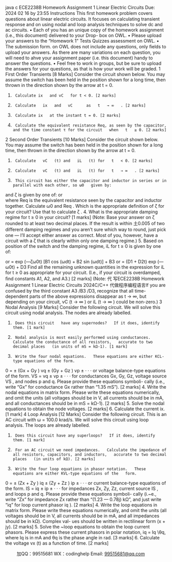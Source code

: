 java c
ECE2238B Homework Assignment 1 
Linear Electric Circuits 
Due:   2024 02   16 by   23:55
Instructions 
This ﬁrst homework problem covers questions about linear electric circuits.   It   focuses on calculating transient   response and on using nodal and loop analysis techniques to solve dc and ac circuits.
•      Each of you has an unique copy of the homework assignment   (i.e., this document) delivered to your Drop- box on   OWL.
•      Please upload your answers to the “Homework 1” Tests  Quizzes assessment on OWL.
•      The submission form. on OWL does not include any questions, only ﬁelds to upload your answers.   As there   are many variations on each question, you will need to ahve your assignment paper   (i.e.   this document) handy to answer the questions.
•      Feel free to work in groups, but be sure to upload the answers for your questions, as that is how your work   will be graded.
1 First Order Transients [8 Marks] 
Consider the circuit shown below. You may assume the switch has been held in the position shown for a long   time, then thrown in the direction shown by the arrow at t = 0.

1.      Calculate ix   and vC   for t < 0. [2 marks] 
2.      Calculate   ix   and   vC      as   t   → ∞   . [2 marks] 
3.      Calculate ix   at the instant t = 0. [2 marks] 
4.      Calculate the equivalent resistance Req, as seen by the capacitor, and the time constant τ for the circuit   when   t   ≥ 0. [2 marks] 
2 Second Order Transients [10 Marks] 
Consider the circuit shown below. You may assume the switch has been held in the position shown for a long   time, then thrown in the direction shown by the arrow at t = 0. 

1.      Calculate   vC   (t) and   iL   (t) for   t   < 0. [2 marks] 
2.      Calculate   vC   (t) and   iL   (t) for   t   → ∞   . [2 marks] 
3.      This circuit has either the capacitor and inductor in series or in parallel with each other, so ω0   given by:

and ζ is given by one of:
or  
where Req   is the equivalent resistance seen by the capacitor and inductor together.   Calculate ω0   and Req   .   Which is the appropriate deﬁnition of ζ for your circuit?   Use that to calculate ζ   .
4.      What is the appropriate damping regime for t ≥ 0 in your circuit? [1 marks] 
(Note:   Base your answer on ζ rounded to at least two decimal places.   If the result is within 土0.005 of two
diﬀerent damping regimes and you aren’t sure which way to round,   just pick one — I’ll accept either
answer as correct.   Most of you, however, have a circuit with a ζ that is clearly within only one damping   regime.)
5.      Based on position of the switch and the damping regime, iL   for t ≥ 0 is given by one of:

or                                                   = exp   (—ζω0t) [B1   cos   (ωdt) + B2   sin   (ωdt)] + B3
or                                                      =   (D1   + D2t)   exp   (—ω0t) + D3
Find all the remaining unknown quantities in the expression for iL   for t ≥ 0 as appropriate for your circuit.   (I.e., if your circuit is overdamped, ﬁnd constants A1, A2, and A3.) [2 marks] (Note:   代 写ECE2238B Homework Assignment 1 Linear Electric Circuits 2024C/C++
代做程序编程语言If you are confused   by the third constant A3   /B3   /D3, recognize that all time-dependent parts of the   above expressions disappear as t   →   ∞,   but depending on your circuit, vC (t   →   ∞   ) or iL   (t   →   ∞   ) could be      non-zero.)
3 Nodal Analysis [9 Marks] 
Consider the following circuit. We will solve this circuit using nodal analysis.   The nodes are already labelled.

1.      Does this circuit   have any supernodes?   If it does, identify them. [1 mark] 
2.      Nodal analysis is most easily performed using conductances.   Calculate the conductance of all resistors,   accurate to two decimal places   (in units of mS = kΩ-1). [1 mark] 
3.      Write the four nodal equations.   These equations are either KCL-type equations of the form.
0 = ± (Gx    + Gy   )   vq ± (Gy    + Gz   )   vp ± · · · 
or voltage balance-type equations of the form.
VS      =   vq ± vp ± · · · 
for conductances Gx, Gy, Gz, voltage source VS   , and nodes   p and q.   Please provide these equations symboli-   cally   (i.e., write “Gx” for conductance Gx   rather than “1.35   mS”). [2 marks]
4.      Write the nodal equations in matrix form.   Please write these equations numerically, and omit the units   (all voltages should be in V, all currents should be in mA, and all conductances should be in mS = kΩ-1). [2 marks] 
5.      Solve the nodal equations to obtain the node voltages. [2 marks] 
6.      Calculate the current ix. [1 mark] 
4 Loop Analysis [12 Marks] 
Consider the following circuit.   This is an AC circuit with   ω   =   100.0   krad/s.   We will solve this circuit using loop   analysis.   The loops are already labelled.

1.      Does this circuit have any superloops?   If it does, identify them. [1 mark] 
2.      For an AC circuit we need impedances.   Calculate the impedance of all resistors, capacitors, and inductors,   accurate to two decimal places   (in units of kΩ). [2 marks] 
3.      Write the four loop equations in phasor notation.   These equations are either KVL-type equations of the   form.
0 = ± (Zx   + Zy   )   iq ± (Zy      + Zz   )   ip ±
· · · or current balance-type equations of the form.
IS    =   iq ± ip ± · · · 
for impedances Zx, Zy, Zz, current source IS   , and loops   p and q.   Please provide these equations symboli-         cally   (i.~e., write “Zx” for impedance Zx   rather than “(1.23 —   0.78j)   kΩ”, and   just write “iq” for loop current   phasor iq   ). [2 marks] 
4.      Write the loop equations in matrix form.   Please write these equations numerically, and omit the units   (all   voltages should be in   V, all currents should be in mA, and all impedances should be in kΩ).   Complex val-   ues should be written in rectilinear form   (x +   jy). [2 marks] 
5.      Solve the   ~loop equations to obtain the loop current phasors.   Please express these current phasors in polar   notation, iq    = Iq   \θq, where Iq   is in mA and θq   is the phase angle in rad. [3 marks] 
6.      Calculate the voltage vx   (t) as a function of time. [2 marks] 







         
加QQ：99515681  WX：codinghelp  Email: 99515681@qq.com
